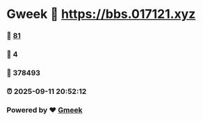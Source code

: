 # Gweek :link: https://bbs.017121.xyz 
### :page_facing_up: [81](https://bbs.017121.xyz/tag.html) 
### :speech_balloon: 4 
### :hibiscus: 378493 
### :alarm_clock: 2025-09-11 20:52:12 
### Powered by :heart: [Gmeek](https://github.com/Meekdai/Gmeek)
